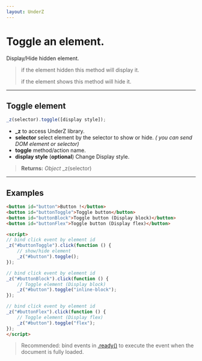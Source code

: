 ```yaml
---
layout: UnderZ
---
```

# Toggle an element.
Display/Hide hidden element. 

> if the element hidden this method will display it.
> 
> if the element shows this method will hide it.


***


## Toggle element
```js
_z(selector).toggle([display style]);
```

* **_z** to access UnderZ library.
* **selector** select element by the selector to show or hide. _( you can send DOM element or selector)_
* **toggle** method/action name.
* **display style** (**optional**) Change Display style.

> **Returns:** _Object_ \_z(selector)


***


## Examples

```html
<button id="button">Button !</button>
<button id="buttonToggle">Toggle button</button>
<button id="buttonBlock">Toggle button (Display block)</button>
<button id="buttonFlex">Toggle button (Display flex)</button>

<script>
// bind click event by element id
_z("#buttonToggle").click(function () { 
	// show/hide element
	_z("#button").toggle();
});

// bind click event by element id
_z("#buttonBlock").click(function () { 
	// Toggle element (Display block)
	_z("#button").toggle("inline-block");
});

// bind click event by element id
_z("#buttonFlex").click(function () { 
	// Toggle element (Display flex)
	_z("#button").toggle("flex");
});
</script>
```


> Recommended: bind events in [.ready()](http://hlack.xyz/UnderZ/-ready()) to execute the event when the document is fully loaded.
